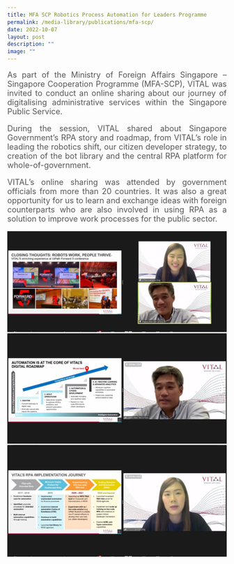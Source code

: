 ```yaml
---
title: MFA SCP Robotics Process Automation for Leaders Programme
permalink: /media-library/publications/mfa-scp/
date: 2022-10-07
layout: post
description: ""
image: ""
---
```

<p style="font-size: 18px;color:#585858;text-align:justify;">
As part of the Ministry of Foreign Affairs Singapore – Singapore Cooperation Programme (MFA-SCP), VITAL was invited to conduct an online sharing about our journey of digitalising administrative services within the Singapore Public Service.
</p>
<p style="font-size: 18px;color:#585858;text-align:justify;">
During the session, VITAL shared about Singapore Government’s RPA story and roadmap, from VITAL’s role in leading the robotics shift, our citizen developer strategy, to creation of the bot library and the central RPA platform for whole-of-government.
</p>
<p style="font-size: 18px;color:#585858;text-align:justify;">
VITAL’s online sharing was attended by government officials from more than 20 countries. It was also a great opportunity for us to learn and exchange ideas with foreign counterparts who are also involved in using RPA as a solution to improve work processes for the public sector.
</p>
<img src="/images/Media/MFA SCP 01.jpg">
<br>
<img src="/images/Media/MFA SCP 02.jpg">
<br>
<img src="/images/Media/MFA SCP 03.jpg">